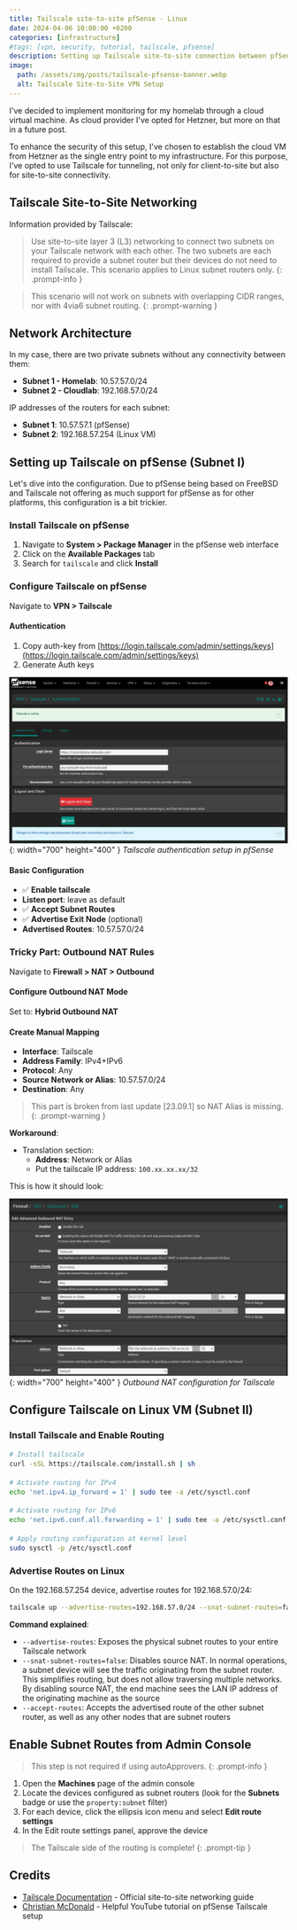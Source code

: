 ```yaml
---
title: Tailscale site-to-site pfSense - Linux
date: 2024-04-06 10:00:00 +0200
categories: [infrastructure]
#tags: [vpn, security, tutorial, tailscale, pfsense]
description: Setting up Tailscale site-to-site connection between pfSense and Linux
image:
  path: /assets/img/posts/tailscale-pfsense-banner.webp
  alt: Tailscale Site-to-Site VPN Setup
---
```


I've decided to implement monitoring for my homelab through a cloud virtual machine. As cloud provider I've opted for Hetzner, but more on that in a future post.

To enhance the security of this setup, I've chosen to establish the cloud VM from Hetzner as the single entry point to my infrastructure. For this purpose, I've opted to use Tailscale for tunneling, not only for client-to-site but also for site-to-site connectivity.

## Tailscale Site-to-Site Networking

Information provided by Tailscale:

> Use site-to-site layer 3 (L3) networking to connect two subnets on your Tailscale network with each other. The two subnets are each required to provide a subnet router but their devices do not need to install Tailscale. This scenario applies to Linux subnet routers only.
{: .prompt-info }

> This scenario will not work on subnets with overlapping CIDR ranges, nor with 4via6 subnet routing.
{: .prompt-warning }

## Network Architecture

In my case, there are two private subnets without any connectivity between them:

- **Subnet 1 - Homelab**: 10.57.57.0/24
- **Subnet 2 - Cloudlab**: 192.168.57.0/24

IP addresses of the routers for each subnet:
- **Subnet 1**: 10.57.57.1 (pfSense)
- **Subnet 2**: 192.168.57.254 (Linux VM)

## Setting up Tailscale on pfSense (Subnet I)

Let's dive into the configuration. Due to pfSense being based on FreeBSD and Tailscale not offering as much support for pfSense as for other platforms, this configuration is a bit trickier.

### Install Tailscale on pfSense

1. Navigate to **System > Package Manager** in the pfSense web interface
2. Click on the **Available Packages** tab
3. Search for `tailscale` and click **Install**

### Configure Tailscale on pfSense

Navigate to **VPN > Tailscale**

#### Authentication

1. Copy auth-key from [https://login.tailscale.com/admin/settings/keys](https://login.tailscale.com/admin/settings/keys)
2. Generate Auth keys

![Tailscale pfSense Configuration](/assets/img/posts/blog-tailscale-pfsense.png){: width="700" height="400" }
_Tailscale authentication setup in pfSense_

#### Basic Configuration

- ✅ **Enable tailscale**
- **Listen port**: leave as default
- ✅ **Accept Subnet Routes**
- ✅ **Advertise Exit Node** (optional)
- **Advertised Routes**: 10.57.57.0/24

### Tricky Part: Outbound NAT Rules

Navigate to **Firewall > NAT > Outbound**

#### Configure Outbound NAT Mode

Set to: **Hybrid Outbound NAT**

#### Create Manual Mapping

- **Interface**: Tailscale
- **Address Family**: IPv4+IPv6
- **Protocol**: Any
- **Source Network or Alias**: 10.57.57.0/24
- **Destination**: Any

> This part is broken from last update [23.09.1] so NAT Alias is missing.
{: .prompt-warning }

**Workaround**:
- Translation section:
  - **Address**: Network or Alias
  - Put the tailscale IP address: `100.xx.xx.xx/32`

This is how it should look:

![Tailscale pfSense NAT Rules](/assets/img/posts/blog-tailscale-pfsense2.png){: width="700" height="400" }
_Outbound NAT configuration for Tailscale_

## Configure Tailscale on Linux VM (Subnet II)

### Install Tailscale and Enable Routing

```bash
# Install tailscale
curl -sSL https://tailscale.com/install.sh | sh

# Activate routing for IPv4
echo 'net.ipv4.ip_forward = 1' | sudo tee -a /etc/sysctl.conf

# Activate routing for IPv6
echo 'net.ipv6.conf.all.forwarding = 1' | sudo tee -a /etc/sysctl.conf

# Apply routing configuration at kernel level
sudo sysctl -p /etc/sysctl.conf
```

### Advertise Routes on Linux

On the 192.168.57.254 device, advertise routes for 192.168.57.0/24:

```bash
tailscale up --advertise-routes=192.168.57.0/24 --snat-subnet-routes=false --accept-routes
```

**Command explained**:
- `--advertise-routes`: Exposes the physical subnet routes to your entire Tailscale network
- `--snat-subnet-routes=false`: Disables source NAT. In normal operations, a subnet device will see the traffic originating from the subnet router. This simplifies routing, but does not allow traversing multiple networks. By disabling source NAT, the end machine sees the LAN IP address of the originating machine as the source
- `--accept-routes`: Accepts the advertised route of the other subnet router, as well as any other nodes that are subnet routers

## Enable Subnet Routes from Admin Console

> This step is not required if using autoApprovers.
{: .prompt-info }

1. Open the **Machines** page of the admin console
2. Locate the devices configured as subnet routers (look for the **Subnets** badge or use the `property:subnet` filter)
3. For each device, click the ellipsis icon menu and select **Edit route settings**
4. In the Edit route settings panel, approve the device

> The Tailscale side of the routing is complete!
{: .prompt-tip }

## Credits

- [Tailscale Documentation](https://tailscale.com/kb/1214/site-to-site#step-2-enable-subnet-routes-from-the-admin-console) - Official site-to-site networking guide
- [Christian McDonald](https://www.youtube.com/watch?v=Fg_jIPVcioY) - Helpful YouTube tutorial on pfSense Tailscale setup